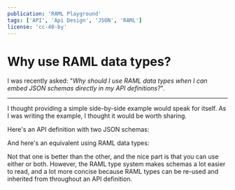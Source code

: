 ```yaml
---
publication: 'RAML Playground'
tags: ['API', 'Api Design', 'JSON', 'RAML']
license: 'cc-40-by'
---
```


# Why use RAML data types?

I was recently asked: "*Why should I use RAML data types when I can embed JSON schemas directly in my API definitions?*". 

***

I thought providing a simple side-by-side example would speak for itself. As I was writing the example, I thought it would be worth sharing.

Here's an API definition with two JSON schemas:

<script src="https://gist.github.com/a0c76b1d4800c77e6196ebe65de6167f"></script>

And here's an equivalent using RAML data types:

<script src="https://gist.github.com/952514e7e35b43e98c9db7e210a06312"></script>

Not that one is better than the other, and the nice part is that you can use either or both. However, the RAML type system makes schemas a lot easier to read, and a lot more concise because RAML types can be re-used and inherited from throughout an API definition.

